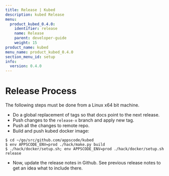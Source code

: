 ```yaml
---
title: Release | Kubed
description: kubed Release
menu:
  product_kubed_0.4.0:
    identifier: release
    name: Release
    parent: developer-guide
    weight: 15
product_name: kubed
menu_name: product_kubed_0.4.0
section_menu_id: setup
info:
  version: 0.4.0
---
```


# Release Process

The following steps must be done from a Linux x64 bit machine.

- Do a global replacement of tags so that docs point to the next release.
- Push changes to the `release-x` branch and apply new tag.
- Push all the changes to remote repo.
- Build and push kubed docker image:
```console
$ cd ~/go/src/github.com/appscode/kubed
$ env APPSCODE_ENV=prod ./hack/make.py build
$ ./hack/docker/setup.sh; env APPSCODE_ENV=prod ./hack/docker/setup.sh release
```

- Now, update the release notes in Github. See previous release notes to get an idea what to include there.
